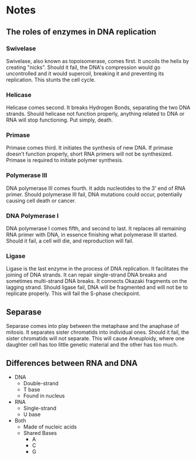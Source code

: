 # Notes

## The roles of enzymes in DNA replication

### Swivelase

Swivelase, also known as topoisomerase, comes first. It uncoils the helix by creating "nicks". Should it fail, the DNA's compression would go uncontrolled and it would supercoil, breaking it and preventing its replication. This stunts the cell cycle.

### Helicase

Helicase comes second. It breaks Hydrogen Bonds, separating the two DNA strands. Should helicase not function properly, anything related to DNA or RNA will stop functioning. Put simply, death.

### Primase

Primase comes third. It initiates the synthesis of new DNA. If primase doesn't function properly, short RNA primers will not be synthesized. Primase is required to initiate polymer synthesis.

### Polymerase III

DNA polymerase III comes fourth. It adds nucleotides to the 3' end of RNA primer. Should polymerase III fail, DNA mutations could occur, potentially causing cell death or cancer.

### DNA Polymerase I

DNA polymerase I comes fifth, and second to last. It replaces all remaining RNA primer with DNA, in essence finishing what polymerase III started. Should it fail, a cell will die, and reproduction will fail.

### Ligase

Ligase is the last enzyme in the process of DNA replication. It facilitates the joining of DNA strands. It can repair single-strand DNA breaks and sometimes multi-strand DNA breaks. It connects Okazaki fragments on the lagging strand. Should ligase fail, DNA will be fragmented and will not be to replicate properly. This will fail the S-phase checkpoint.

## Separase

Separase comes into play between the metaphase and the anaphase of mitosis. It separates sister chromatids into individual ones. Should it fail, the sister chromatids will not separate. This will cause Aneuploidy, where one daughter cell has too little genetic material and the other has too much.

## Differences between RNA and DNA

- DNA
    - Double-strand
    - T base
    - Found in nucleus
- RNA
    - Single-strand
    - U base
- Both
    - Made of nucleic acids
    - Shared Bases
        - A
        - C
        - G
